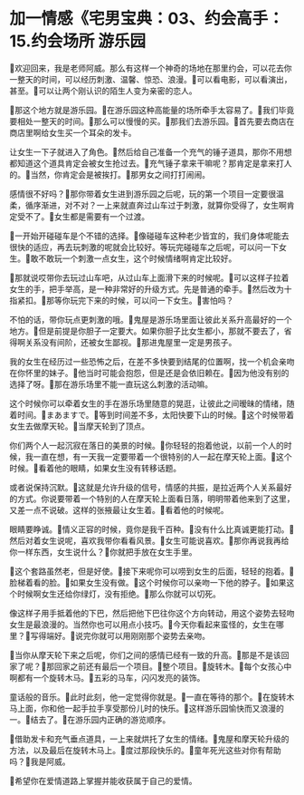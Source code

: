 # 加一情感《宅男宝典：03、约会高手：15.约会场所 游乐园

🎼欢迎回来，我是老师阿威。那么有这样一个神奇的场地在那里约会，可以花去你一整天的时间，可以经历刺激、温馨、惊恐、浪漫。🎼可以看电影，可以看演出，甚至。🎼可以让两个刚认识的陌生人变为亲密的恋人。

🎼那这个地方就是游乐园。🎼在游乐园这种高能量的场所牵手太容易了。🎼我们毕竟要相处一整天的时间。🎼那么可以慢慢的买。🎼那我们去游乐园。🎼首先要去商店在商店里啊给女生买一个耳朵的发卡。

让女生一下子就进入了角色。🎼然后给自己准备一个充气的锤子道具，那你不用想都知道这个道具肯定会被女生抢过去。🎼充气锤子拿来干嘛呢？那肯定是拿来打人的。🎼当然，你肯定会是被挨打。🎼那男女之间打打闹闹。

感情很不好吗？🎼那你带着女生进到游乐园之后呢，玩的第一个项目一定要很温柔，循序渐进，对不对？一上来就直奔过山车过于刺激，就算你受得了，女生啊肯定受不了。🎼女生都是需要有一个过渡。

🎼一开始开碰碰车是个不错的选择。🎼像碰碰车这种老少皆宜的，我们身体呢能去很快的适应，再去玩刺激的呢就会比较好。等玩完碰碰车之后呢，可以问一下女生。🎼敢不敢玩一个刺激一点女生，这个时候情绪啊肯定比较好。

🎼那就说哎带你去玩过山车吧，从过山车上面滑下来的时候呢。🎼可以这样子拉着女生的手，把手举高，是一种非常好的升级方式。先是普通的牵手。🎼然后改为十指紧扣。🎼那等你玩完下来的时候，可以问一下女生。🎼害怕吗？

不怕的话，带你玩点更刺激的哦。🎼鬼屋是游乐场里面让彼此关系升高最好的一个地方。🎼但是前提是你胆子一定要大。如果你胆子比女生都小，那就不要去了，省得啊关系没有间阶，还被女生鄙视。🎼那进鬼屋里一定是男孩子。

我的女生在经历过一些恐怖之后，在差不多快要到结尾的位置啊，找一个机会亲吻在你怀里的妹子。🎼他当时可能会抱怨，但是还是会依旧赖在。🎼因为他没有别的选择了呀。🎼那在游乐场里不能一直玩这么刺激的活动嘛。

这个时候你可以牵着女生的手在游乐场里随意的晃逛，让彼此之间暧昧的情绪，随着时间。🎼まあますで。🎼等到时间差不多，太阳快要下山的时候。🎼这个时候带着女生去做摩天轮。🎼当摩天轮到了顶点。

你们两个人一起沉寂在落日的美景的时候。🎼你轻轻的抱着他说，以前一个人的时候，我一直在想，有一天我一定要带着一个很特别的人一起在摩天轮上面。🎼这个时候。🎼看着他的眼睛，如果女生没有转移话题。

或者说保持沉默。🎼这就是允许升级的信号，情感的共振，是拉近两个人关系最好的方式。你说要带着一个特别的人在摩天轮上面看日落，明明带着他来到了这里，又差一点不说破。这样的张掖最让女生着。🎼看着他的时候呢。

眼睛要睁诚。🎼情义正容的时候，竟你是我千百种。🎼没有什么比真诚更能打动。🎼然后对着女生说呢，喜欢我带你看看风景。🎼女生可能说喜欢。🎼那你再说我再给你一样东西，女生说什么？🎼你就把手放在女生手里。

🎼这个套路虽然老，但是好使。🎼接下来呢你可以唠到女生的后面，轻轻的抱着。🎼脸梯着看的脸。🎼如果女生没有做。🎼这个时候你可以亲吻一下他的脖子。🎼如果这个时候啊女生还给你绿灯，没有拒绝。🎼那么你就可以切死。

像这样子用手抵着他的下巴，然后把他下巴往你这个方向转动，用这个姿势去轻吻女生是最浪漫的。当然你也可以用点小技巧。🎼今天你看起来蛮怪的，女生在哪里？🎼写得端好。🎼说完你就可以用刚刚那个姿势去亲吻。

🎼当你从摩天轮下来之后呢，你们之间的感情已经有一致的升高。🎼那是不是该回家了呢？🎼那回家之前还有最后一个项目。🎼整个项目。🎼旋转木。🎼每个女孩心中啊都有一个旋转木马。🎼五彩的马车，闪闪发亮的装饰。

童话般的音乐。🎼此时此刻，他一定觉得你就是。🎼一直在等待的那个。🎼在旋转木马上面，你和他一起手拉手享受那份儿时的快乐。🎼这样游乐园愉快而又浪漫的一。🎼结去了。🎼在游乐园内正确的游览顺序。

🎼借助发卡和充气垂点道具，一上来就烘托了女生的情绪。🎼鬼屋和摩天轮升级的方法，以及最后在旋转木马上。🎼度过那段快乐的。🎼童年死光这些对你有帮助吗？🎼我是阿威。

🎼希望你在爱情道路上掌握并能收获属于自己的爱情。